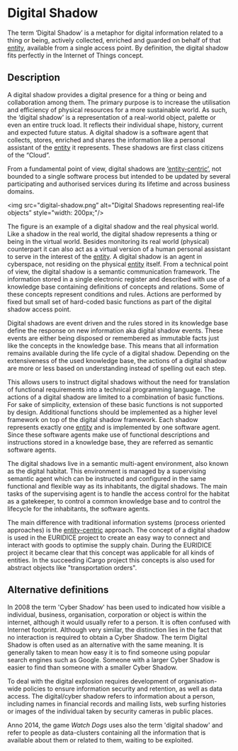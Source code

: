 # Digital Shadow

The term ‘Digital Shadow’ is a metaphor for digital information related to a thing or being, actively collected, enriched and guarded on behalf of that [entity](entity.md), available from a single access point. By definition, the digital shadow fits perfectly in the Internet of Things concept.

## Description
A digital shadow provides a digital presence for a thing or being and collaboration among them. The primary purpose is to increase the utilisation and efficiency of physical resources for a more sustainable world. As such, the ‘digital shadow’ is a representation of a real-world object, palette or even an entire truck load. It reflects their individual shape, history, current and expected future status. 
A digital shadow is a software agent that collects, stores, enriched and shares the information like a personal assistant of the [entity](entity.md) it represents. These shadows are first class citizens of the “Cloud”.

From a fundamental point of view, digital shadows are [‘entity-centric’](entity.md), not bounded to a single software process but intended to be updated by several participating and authorised services during its lifetime and across business domains.

<img src="digital-shadow.png” alt="Digital Shadows representing real-life objects” style="width: 200px;"/>

The figure is an example of a digital shadow and the real physical world. Like a shadow in the real world, the digital shadow represents a thing or being in the virtual world. Besides monitoring its real world (physical) counterpart it can also act as a virtual version of a human personal assistant to serve in the interest of the [entity](entity.md). A digital shadow is an agent in cyberspace, not residing on the physical [entity](entity.md) itself.
From a technical point of view, the digital shadow is a semantic communication framework. The information stored in a single electronic register and described with use of a knowledge base containing definitions of concepts and relations. Some of these concepts represent conditions and rules. Actions are performed by fixed but small set of hard-coded basic functions as part of the digital shadow access point.

Digital shadows are event driven and the rules stored in its knowledge base define the response on new information aka digital shadow events. These events are either being disposed or remembered as immutable facts just like the concepts in the knowledge base. This means that all information remains available during the life cycle of a  digital shadow.
Depending on the extensiveness of the used knowledge base, the actions of a digital shadow are more or less based on understanding instead of spelling out each step.
 
This allows users to instruct digital shadows without the need for translation of functional requirements into a technical programming language. The actions of a digital shadow are limited to a combination of basic functions. For sake of simplicity, extension of these basic  functions is not supported by design. Additional functions should be implemented as a higher level framework on top of the digital shadow framework. Each shadow represents exactly one [entity](entity.md) and is implemented by one software agent. Since these software agents make use of functional descriptions and instructions stored in a knowledge base, they are referred as semantic software agents.

The digital shadows live in a semantic multi-agent environment, also known as the digital habitat. This environment is managed by a supervising semantic agent which can be instructed and configured in the same functional and flexible way as its inhabitants, the digital shadows. The main tasks of the supervising agent is to handle the access control for the habitat as a gatekeeper, to control a common knowledge base and to control the lifecycle for the inhabitants, the software agents. 

The main difference with traditional information systems (process oriented approaches) is the [entity-centric](entity.md) approach. The  concept of a digital shadow is used in the EURIDICE project to create an easy way to connect and interact with goods to optimise the supply chain. During the EURIDICE project it became clear that this concept was applicable for all kinds of entities. In the succeeding iCargo project this concepts is also used for abstract objects like "transportation orders".

## Alternative definitions

In 2008 the term 'Cyber Shadow' has been used to indicated how visible a individual, business, organisation, corporation or object is within the internet, although it would usually refer to a person. It is often confused with Internet footprint. Although very similar, the distinction lies in the fact that no interaction is required to obtain a Cyber Shadow. The term Digital Shadow is often used as an alternative with the same meaning.
It is generally taken to mean how easy it is to find someone using popular search engines such as Google. Someone with a larger Cyber Shadow is easier to find than someone with a smaller Cyber Shadow.

To deal with the digital explosion requires development of organisation-wide policies to ensure information security and retention, as well as data access. The digital/cyber shadow refers to information about a person, including names in financial records and mailing lists, web surfing histories or images of the individual taken by security cameras in public places.

Anno 2014, the game *Watch Dogs* uses also the term 'digital shadow' and refer to people as data-clusters containing all the information that is available about them or related to them, waiting to be exploited.